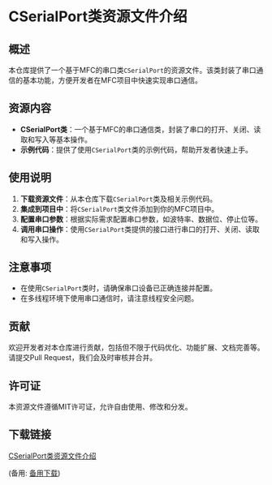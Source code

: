 # CSerialPort类资源文件介绍

## 概述

本仓库提供了一个基于MFC的串口类`CSerialPort`的资源文件。该类封装了串口通信的基本功能，方便开发者在MFC项目中快速实现串口通信。

## 资源内容

- **CSerialPort类**：一个基于MFC的串口通信类，封装了串口的打开、关闭、读取和写入等基本操作。
- **示例代码**：提供了使用`CSerialPort`类的示例代码，帮助开发者快速上手。

## 使用说明

1. **下载资源文件**：从本仓库下载`CSerialPort`类及相关示例代码。
2. **集成到项目中**：将`CSerialPort`类文件添加到你的MFC项目中。
3. **配置串口参数**：根据实际需求配置串口参数，如波特率、数据位、停止位等。
4. **调用串口操作**：使用`CSerialPort`类提供的接口进行串口的打开、关闭、读取和写入操作。

## 注意事项

- 在使用`CSerialPort`类时，请确保串口设备已正确连接并配置。
- 在多线程环境下使用串口通信时，请注意线程安全问题。

## 贡献

欢迎开发者对本仓库进行贡献，包括但不限于代码优化、功能扩展、文档完善等。请提交Pull Request，我们会及时审核并合并。

## 许可证

本资源文件遵循MIT许可证，允许自由使用、修改和分发。

## 下载链接
[CSerialPort类资源文件介绍](https://pan.quark.cn/s/529e33161f76) 

(备用: [备用下载](https://pan.baidu.com/s/1qZPByjvI0ReUO8cP37IjdQ?pwd=1234))
